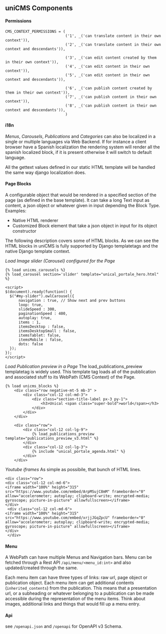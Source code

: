 uniCMS Components
-----------------

#### Permissions

````
CMS_CONTEXT_PERMISSIONS = (
                           ('1', _('can translate content in their own context')),
                           ('2', _('can translate content in their own context and descendants')),

                           ('3', _('can edit content created by them in their own context')),
                           ('4', _('can edit content in their own context')),
                           ('5', _('can edit content in their own context and descendants')),

                           ('6', _('can publish content created by them in their own context')),
                           ('7', _('can publish content in their own context')),
                           ('8', _('can publish content in their own context and descendants')),
                           )
````

#### i18n

*Menus*, *Carousels*, *Publications* and *Categories* can also be localized in a single or multiple languages via Web Backend. If for instance a client browser have a Spanish localization the rendering system will render all the spanish localized block, if it is present otherwise it will switch to default language.

All the gettext values defined in our static HTML template will be handled the same way django localization does.

#### Page Blocks

A configurable object that would be rendered in a specified section of the page (as defined in the base template).
It can take a long Text input as content, a json object or whatever given in input depending the Block Type.
Examples:

- Native HTML renderer
- Customized Block element that take a json object in input for its object constructor

The following description covers some of HTML blocks.
As we can see the HTML blocks in uniCMS is fully supported by Django templatetags and the native Django template context.


*Load Image slider (Carousel) configured for the Page*
````
{% load unicms_carousels %}
{% load_carousel section='slider' template="unical_portale_hero.html" %}

<script>
$(document).ready(function() {
  $("#my-slider").owlCarousel({
      navigation : true, // Show next and prev buttons
      loop: true,
      slideSpeed : 300,
      paginationSpeed : 400,
      autoplay: true,
      items : 1,
      itemsDesktop : false,
      itemsDesktopSmall : false,
      itemsTablet: false,
      itemsMobile : false,
      dots: false
  });
});
</script>
````

*Load Publication preview in a Page*
The load_publications_preview templatetag is widely used. This template tag loads all of the pubblication and associated stuff to its WebPath (CMS Context) of the Page.

````
{% load unicms_blocks %}
    <div class="row negative-mt-5 mb-3" >
        <div class="col-12 col-md-3">
            <div class="section-title-label px-3 py-1">
                <h3>Unical <span class="super-bold">world</span></h3>
            </div>
        </div>
    </div>

    <div class="row">
        <div class="col-12 col-lg-9">
            {% load_publications_preview template="publications_preview_v3.html" %}
        </div>
        <div class="col-12 col-lg-3">
            {% include "unical_portale_agenda.html" %}
        </div>
    </div>
````

*Youtube iframes*
As simple as possibile, that bunch of HTML lines.
````
<div class="row">
<div class="col-12 col-md-6">
<iframe width="100%" height="315" src="https://www.youtube.com/embed/ArpMSujC8mM" frameborder="0" allow="accelerometer; autoplay; clipboard-write; encrypted-media; gyroscope; picture-in-picture" allowfullscreen></iframe>
</div>
 <div class="col-12 col-md-6">
<iframe width="100%" height="315" src="https://www.youtube.com/embed/xrjjJGqZpcU" frameborder="0" allow="accelerometer; autoplay; clipboard-write; encrypted-media; gyroscope; picture-in-picture" allowfullscreen></iframe>
</div>
 </div>
````


#### Menu

A WebPath can have multiple Menus and Navigation bars.
Menu can be fetched through a Rest API `/api/menu/<menu_id:int>` and also updated/created through the same.

Each menu item can have three types of links: raw url, page object or publication object.
Each menu item can get additional contents (`inherited_contents`) from the publication. This means that a presentation url, or a subheading or whatever belonging to a publication can be made accessible during the representation of the menu items. Think about images, additional links and things that would fill up a menu entry.


#### Api

see `/openapi.json` and `/openapi` for OpenAPI v3 Schema.
